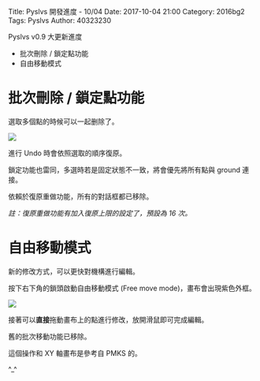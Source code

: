 Title: Pyslvs 開發進度 - 10/04
Date: 2017-10-04 21:00
Category: 2016bg2
Tags: Pyslvs
Author: 40323230

Pyslvs v0.9 大更新進度

+ 批次刪除 / 鎖定點功能
+ 自由移動模式

<!-- PELICAN_END_SUMMARY -->

批次刪除 / 鎖定點功能
===

選取多個點的時候可以一起删除了。

![](https://raw.githubusercontent.com/coursemdetw/project_site_files/gh-pages/files/pyslvs/17_10_04_01.png)

進行 Undo 時會依照選取的順序復原。

鎖定功能也雷同，多選時若是固定狀態不一致，將會優先將所有點與 ground 連接。

依賴於復原重做功能，所有的對話框都已移除。

*註：復原重做功能有加入復原上限的設定了，預設為 16 次。*

自由移動模式
===

新的修改方式，可以更快對機構進行編輯。

按下右下角的鎖頭啟動自由移動模式 (Free move mode)，畫布會出現紫色外框。

![](https://raw.githubusercontent.com/coursemdetw/project_site_files/gh-pages/files/pyslvs/17_10_04_02.png)

接著可以**直接**拖動畫布上的點進行修改，放開滑鼠即可完成編輯。

舊的批次移動功能已移除。

這個操作和 XY 軸畫布是參考自 PMKS 的。

^_^